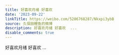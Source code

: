 ```yaml
---
title: 好喜欢月绪 好喜欢
date: '2023-09-22'
linkTitle: https://weibo.com/5286768287/Nkxpi3ybB
source: 久保田鲤鱼的微博
description: 好喜欢月绪 好喜欢  ...
disable_comments: true
---
```

好喜欢月绪 好喜欢  ...